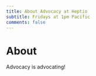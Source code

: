 ```yaml
---
title: About Advocacy at Heptio
subtitle: Fridays at 1pm Pacific
comments: false
---
```


# About

Advocacy is advocating!